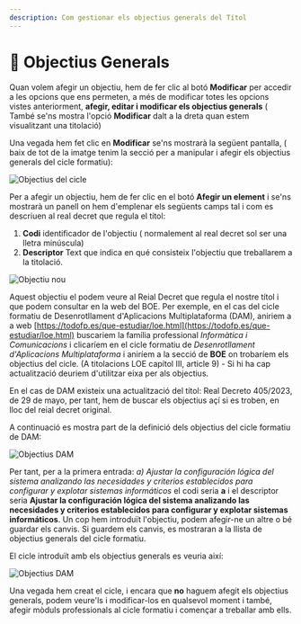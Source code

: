 ```yaml
---
description: Com gestionar els objectius generals del Títol
---
```


# 🎯 Objectius Generals

Quan volem afegir un objectiu, hem de fer clic al botó **Modificar** per accedir a les opcions que ens permeten, a més de modificar totes les opcions vistes anteriorment, **afegir, editar i modificar els objectius generals** ( També se'ns mostra l'opció **Modificar** dalt a la dreta quan estem visualitzant una titolació)

Una vegada hem fet clic en **Modificar** se'ns mostrarà la següent pantalla, ( baix de tot de la imatge tenim la secció per a manipular i afegir els objectius generals del cicle formatiu):

![Objectius del cicle](../../md\_media/cicle\_objectius.png)

Per a afegir un objectiu, hem de fer clic en el botó **Afegir un element** i se'ns mostrarà un panell on hem d'emplenar els següents camps tal i com es descriuen al real decret que regula el títol:

1. **Codi** identificador de l'objectiu ( normalement al real decret sol ser una lletra minúscula)
2. **Descriptor** Text que indica en qué consisteix l'objectiu que treballarem a la titolació.

![Objectiu nou](../../md\_media/cicle\_objectius\_introduccio.png)

Aquest objectiu el podem veure al Reial Decret que regula el nostre títol i que podem consultar en la web del BOE. Per exemple, en el cas del cicle formatiu de Desenrotllament d'Aplicacions Multiplataforma (DAM), aniriem a a web [https://todofp.es/que-estudiar/loe.html](https://todofp.es/que-estudiar/loe.html) buscariem la família professional _Informàtica i Comunicacions_ i clicaríem en el cicle formatiu de _Desenrotllament d'Aplicacions Multiplataforma_ i aniríem a la secció de **BOE** on trobaríem els objectius del cicle. (A titolacions LOE capítol III, article 9) - Si hi ha cap actualització deuriem d'utilitzar eixa per als objectius.

En el cas de DAM existeix una actualització del títol: Real Decreto 405/2023, de 29 de mayo, per tant, hem de buscar els objectius açí si es troben, en lloc del reial decret original.

A continuació es mostra part de la definició dels objectius del cicle formatiu de DAM:

![Objectius DAM](../../md\_media/cicle\_objectius\_reial\_decret.png)

Per tant, per a la primera entrada: _a) Ajustar la configuración lógica del sistema analizando las necesidades y criterios establecidos para configurar y explotar sistemas informáticos_ el codi seria **a** i el descriptor seria **Ajustar la configuración lógica del sistema analizando las necesidades y criterios establecidos para configurar y explotar sistemas informáticos**. Un cop hem introduït l'objectiu, podem afegir-ne un altre o bé guardar els canvis. Si guardem els canvis, es mostraran a la llista de objectius generals del cicle formatiu.

El cicle introduït amb els objectius generals es veuria així:

![Objectius DAM](../../md\_media/cicle\_objectius\_introduits.png)

Una vegada hem creat el cicle, i encara que **no** haguem afegit els objectius generals, podem veure'ls i modificar-los en qualsevol moment i també, afegir mòduls professionals al cicle formatiu i començar a treballar amb ells.
